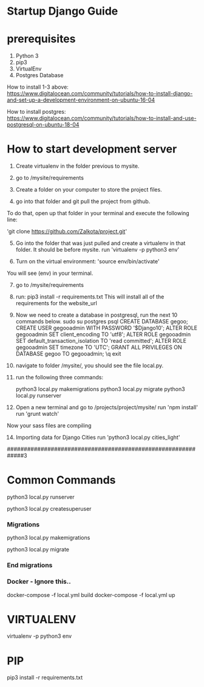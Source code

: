 # Startup Django Guide

# prerequisites
1. Python 3
2. pip3
3. VirtualEnv
4. Postgres Database

How to install 1-3 above: https://www.digitalocean.com/community/tutorials/how-to-install-django-and-set-up-a-development-environment-on-ubuntu-16-04

How to install postgres: https://www.digitalocean.com/community/tutorials/how-to-install-and-use-postgresql-on-ubuntu-18-04

# How to start development server
1. Create virtualenv in the folder previous to mysite.

2. go to /mysite/requirements

3. Create a folder on your computer to store the project files.

4. go into that folder and git pull the project from github.

To do that, open up that folder in your terminal and execute the following line:

'git clone https://github.com/Zalkota/project.git'

5. Go into the folder that was just pulled and create a virtualenv in that folder. It should be before mysite.
run 'virtualenv -p python3 env'

6. Turn on the virtual environment:
 'source env/bin/activate'

 You will see (env) in your terminal.

7. go to /mysite/requirements

8. run: pip3 install -r requirements.txt
This will install all of the requirements for the website_url

9. Now we need to create a database in postgresql, run the next 10 commands below.
sudo su postgres
psql
CREATE DATABASE gegoo;
CREATE USER gegooadmin WITH PASSWORD '$Django10';
ALTER ROLE gegooadmin SET client_encoding TO 'utf8';
ALTER ROLE gegooadmin SET default_transaction_isolation TO 'read committed';
ALTER ROLE gegooadmin SET timezone TO 'UTC';
GRANT ALL PRIVILEGES ON DATABASE gegoo TO gegooadmin;
\q
exit

10. navigate to folder /mysite/, you should see the file local.py.

11. run the following three commands:

    python3 local.py makemigrations
    python3 local.py migrate
    python3 local.py runserver

12. Open a new terminal and go to /projects/project/mysite/
run 'npm install'
run 'grunt watch'

Now your sass files are compiling

<!--
13. run elasticsearch 1.7.6
go to extracted file of elasticsearch
run 'bin/elasticsearch'

If that works then congratulations, open your internet browser and go to 127.0.0.1:8000 in the address bar. -->

14. Importing data for Django Cities
run 'python3 local.py cities_light'


#############################################################3
# Common Commands

python3 local.py runserver

python3 local.py createsuperuser

### Migrations ###

python3 local.py makemigrations

python3 local.py migrate

### End migrations ###


### Docker - Ignore this.. ###
docker-compose -f local.yml build
docker-compose -f local.yml up


# VIRTUALENV
virtualenv -p python3 env


# PIP
pip3 install -r requirements.txt
